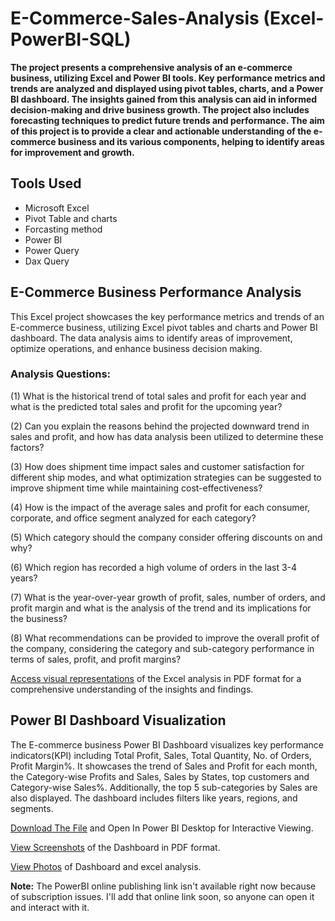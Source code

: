 # E-Commerce-Sales-Analysis (Excel-PowerBI-SQL)

**The project presents a comprehensive analysis of an e-commerce business, utilizing Excel and Power BI tools. Key performance metrics and trends are analyzed and displayed using pivot tables, charts, and a Power BI dashboard. The insights gained from this analysis can aid in informed decision-making and drive business growth. The project also includes forecasting techniques to predict future trends and performance. The aim of this project is to provide a clear and actionable understanding of the e-commerce business and its various components, helping to identify areas for improvement and growth.**


## **Tools Used**

* Microsoft Excel
* Pivot Table and charts
* Forcasting method
* Power BI
* Power Query
* Dax Query


## **E-Commerce Business Performance Analysis**

This Excel project showcases the key performance metrics and trends of an E-commerce business, utilizing Excel pivot tables and charts and Power BI dashboard. The data analysis aims to identify areas of improvement, optimize operations, and enhance business decision making.

### **Analysis Questions:**

(1) What is the historical trend of total sales and profit for each year and what is the predicted total sales and profit for the upcoming year?

(2) Can you explain the reasons behind the projected downward trend in sales and profit, and how has data analysis been utilized to determine these factors?

(3) How does shipment time impact sales and customer satisfaction for different ship modes, and what optimization strategies can be suggested to improve shipment time while maintaining cost-effectiveness?

(4) How is the impact of the average sales and profit for each consumer, corporate, and office segment analyzed for each category?

(5) Which category should the company consider offering discounts on and why?

(6) Which region has recorded a high volume of orders in the last 3-4 years?

(7) What is the year-over-year growth of profit, sales, number of orders, and profit margin and what is the analysis of the trend and its implications for the business?

(8) What recommendations can be provided to improve the overall profit of the company, considering the category and sub-category performance in terms of sales, profit, and profit margins?

[Access visual representations]() of the Excel analysis in PDF format for a comprehensive understanding of the insights and findings.


## **Power BI Dashboard Visualization**

The E-commerce business Power BI Dashboard visualizes key performance indicators(KPI) including Total Profit, Sales, Total Quantity, No. of Orders, Profit Margin%.
It showcases the trend of Sales and Profit for each month, the Category-wise Profits and Sales, Sales by States, top customers and Category-wise Sales%. Additionally, the top 5 sub-categories by Sales are also displayed. The dashboard includes filters like years, regions, and segments.

[Download The File]() and Open In Power BI Desktop for Interactive Viewing.

 [View Screenshots]() of the Dashboard in PDF format.
 
   [View Photos]() of Dashboard and excel analysis.

  
**Note:** The PowerBI online publishing link isn't available right now because of subscription issues. I'll add that online link soon, so anyone can open it and interact with it.




